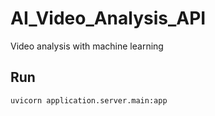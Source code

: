 # AI_Video_Analysis_API
Video analysis with machine learning 

## Run
```
uvicorn application.server.main:app
```